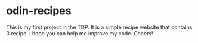 # odin-recipes

This is my first project in the TOP. It is a simple recipe website that contains 3 recipe. I hope you can help me improve my code. Cheers!
